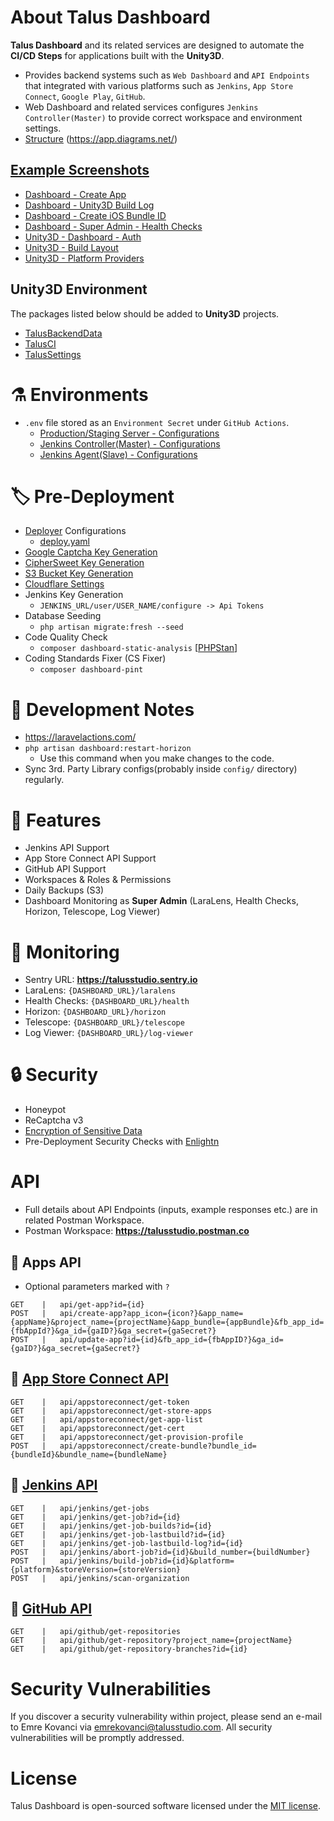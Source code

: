# About Talus Dashboard
**Talus Dashboard** and its related services are designed to automate the **CI/CD Steps** for applications built with the **Unity3D**.
- Provides backend systems such as ```Web Dashboard``` and ```API Endpoints``` that integrated with various platforms such as ```Jenkins```, ```App Store Connect```, ```Google Play```, ```GitHub```.
- Web Dashboard and related services configures ```Jenkins Controller(Master)``` to provide correct workspace and environment settings.
- [Structure](https://github.com/TalusStudio/TalusWebBackend/blob/master/docs/CI-CD.drawio) (https://app.diagrams.net/)

## [Example Screenshots](https://github.com/TalusStudio/TalusWebBackend/tree/master/docs/Screenshots)
- [Dashboard - Create App](https://github.com/TalusStudio/TalusWebBackend/blob/master/docs/Screenshots/07_dashboard-create-app-1.png)
- [Dashboard - Unity3D Build Log](https://github.com/TalusStudio/TalusWebBackend/blob/master/docs/Screenshots/06_dashboard-app-build-log.png) 
- [Dashboard - Create iOS Bundle ID](https://github.com/TalusStudio/TalusWebBackend/blob/master/docs/Screenshots/10_dashboard-create-ios-bundle-id.png)
- [Dashboard - Super Admin - Health Checks](https://github.com/TalusStudio/TalusWebBackend/blob/master/docs/Screenshots/11_dashboard-superadmin-health.png)
- [Unity3D - Dashboard - Auth](https://github.com/TalusStudio/TalusWebBackend/blob/master/docs/Screenshots_Unity3D/01_Unity3D_Dashboard_Auth.png)
- [Unity3D - Build Layout](https://github.com/TalusStudio/TalusWebBackend/blob/dev/docs/Screenshots_Unity3D/02_Unity3D_Dashboard_Build_Layout.png)
- [Unity3D - Platform Providers](https://github.com/TalusStudio/TalusWebBackend/blob/dev/docs/Screenshots_Unity3D/03_Unity3D_Dasboard_Asset_Data_Providers.png)

## Unity3D Environment
The packages listed below should be added to **Unity3D** projects.
- [TalusBackendData](https://github.com/TalusStudio/TalusBackendData-Package) 
- [TalusCI](https://github.com/TalusStudio/TalusCI-Package)
- [TalusSettings](https://github.com/TalusStudio/TalusSettings-Package)

# :alembic: Environments
- ```.env``` file stored as an ```Environment Secret``` under ```GitHub Actions```.
  - [Production/Staging Server - Configurations](https://github.com/TalusStudio/TalusWebBackend-Deployment)
  - [Jenkins Controller(Master) - Configurations](https://github.com/TalusStudio-Packages/Jenkins-Controller-Docs)
  - [Jenkins Agent(Slave) - Configurations](https://github.com/TalusStudio-Packages/Jenkins-Agent-Docs)

# :label: Pre-Deployment
- [Deployer](https://deployer.org/docs/7.x/recipe/laravel) Configurations
  - [deploy.yaml](https://github.com/TalusStudio/TalusWebBackend/blob/dev/deploy.yaml)
- [Google Captcha Key Generation](https://www.google.com/recaptcha/admin/create)
- [CipherSweet Key Generation](https://github.com/spatie/laravel-ciphersweet)
- [S3 Bucket Key Generation](https://github.com)
- [Cloudflare Settings](https://dash.cloudflare.com)
- Jenkins Key Generation
  - ```JENKINS_URL/user/USER_NAME/configure -> Api Tokens```
- Database Seeding
  - ```php artisan migrate:fresh --seed```
- Code Quality Check
  - ```composer dashboard-static-analysis``` [[PHPStan](https://phpstan.org)]
- Coding Standards Fixer (CS Fixer)
  - ```composer dashboard-pint```

# :rotating_light: Development Notes
- https://laravelactions.com/
- ```php artisan dashboard:restart-horizon``` 
  - Use this command when you make changes to the code.
- Sync 3rd. Party Library configs(probably inside ```config/``` directory) regularly.

# :tada: Features
- Jenkins API Support
- App Store Connect API Support
- GitHub API Support
- Workspaces & Roles & Permissions
- Daily Backups (S3)
- Dashboard Monitoring as **Super Admin** (LaraLens, Health Checks, Horizon, Telescope, Log Viewer)

# :rocket: Monitoring
- Sentry URL: **https://talusstudio.sentry.io**
- LaraLens: ```{DASHBOARD_URL}/laralens```
- Health Checks: ```{DASHBOARD_URL}/health```
- Horizon: ```{DASHBOARD_URL}/horizon```
- Telescope: ```{DASHBOARD_URL}/telescope```
- Log Viewer: ```{DASHBOARD_URL}/log-viewer```

# :lock: Security
- Honeypot
- ReCaptcha v3
- [Encryption of Sensitive Data](https://github.com/TalusStudio/TalusWebBackend/tree/master/docs/Encryption)
- Pre-Deployment Security Checks with [Enlightn](https://www.laravel-enlightn.com)

# API
- Full details about API Endpoints (inputs, example responses etc.) are in related Postman Workspace.
- Postman Workspace: **https://talusstudio.postman.co**

## 🔑 Apps API
- Optional parameters marked with `?`

```
GET    |   api/get-app?id={id}
POST   |   api/create-app?app_icon={icon?}&app_name={appName}&project_name={projectName}&app_bundle={appBundle}&fb_app_id={fbAppId?}&ga_id={gaID?}&ga_secret={gaSecret?}
POST   |   api/update-app?id={id}&fb_app_id={fbAppID?}&ga_id={gaID?}&ga_secret={gaSecret?}
```

## 🔑 [App Store Connect API](https://developer.apple.com/documentation/appstoreconnectapi)
```
GET    |   api/appstoreconnect/get-token
GET    |   api/appstoreconnect/get-store-apps
GET    |   api/appstoreconnect/get-app-list
GET    |   api/appstoreconnect/get-cert
GET    |   api/appstoreconnect/get-provision-profile
POST   |   api/appstoreconnect/create-bundle?bundle_id={bundleId}&bundle_name={bundleName}
```

## 🔑 [Jenkins API](https://github.com/jenkinsci/pipeline-stage-view-plugin/tree/master/rest-api)
```
GET    |   api/jenkins/get-jobs
GET    |   api/jenkins/get-job?id={id}
GET    |   api/jenkins/get-job-builds?id={id}
GET    |   api/jenkins/get-job-lastbuild?id={id}
GET    |   api/jenkins/get-job-lastbuild-log?id={id}
POST   |   api/jenkins/abort-job?id={id}&build_number={buildNumber}
POST   |   api/jenkins/build-job?id={id}&platform={platform}&storeVersion={storeVersion}
POST   |   api/jenkins/scan-organization
```

## 🔑 [GitHub API](https://docs.github.com/en/rest?apiVersion=2022-11-28)
```
GET    |   api/github/get-repositories
GET    |   api/github/get-repository?project_name={projectName}
GET    |   api/github/get-repository-branches?id={id}
```

# Security Vulnerabilities

If you discover a security vulnerability within project, please send an e-mail to Emre Kovanci via [emrekovanci@talusstudio.com](mailto:emrekovanci@talusstudio.com). All security vulnerabilities will be promptly addressed.

# License

Talus Dashboard is open-sourced software licensed under the [MIT license](https://opensource.org/licenses/MIT).
